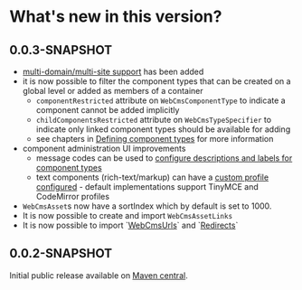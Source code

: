 # What's new in this version?

## 0.0.3-SNAPSHOT

* [multi-domain/multi-site support](/multi-domain-support.md) has been added
* it is now possible to filter the component types that can be created on a global level or added as members of a container
  * `componentRestricted` attribute on `WebCmsComponentType` to indicate a component cannot be added implicitly
  * `childComponentsRestricted` attribute on `WebCmsTypeSpecifier` to indicate only linked component types should be available for adding
  * see chapters in [Defining component types](/components/chap-web-components-defining-component-types.adoc) for more information
* component administration UI improvements
  * message codes can be used to [configure descriptions and labels for component types](/appendices/message-codes.md)
  * text components \(rich-text/markup\) can have a [custom profile configured](/components/chap-web-components-defining-component-types.adoc#component-profiles) - default implementations support TinyMCE and CodeMirror profiles
* `WebCmsAsset`s now have a sortIndex which by default is set to 1000.
* It is now possible to create and import `WebCmsAssetLinks`
* It is now possible to import \`[WebCmsUrls](/urls/chap-endpoint-url.adoc)\` and \`[Redirects](/chap-redirects.adoc)\`

## 0.0.2-SNAPSHOT

Initial public release available on [Maven central](http://search.maven.org).

